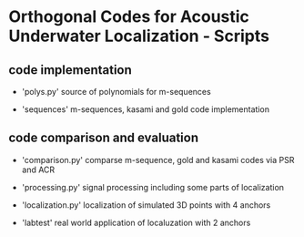 # Orthogonal Codes for Acoustic Underwater Localization - Scripts

## code implementation

- 'polys.py'
    source of polynomials for m-sequences

- 'sequences'
    m-sequences, kasami and gold code implementation

## code comparison and evaluation

- 'comparison.py'
    comparse m-sequence, gold and kasami codes via PSR and ACR

- 'processing.py'
    signal processing including some parts of localization

- 'localization.py'
    localization of simulated 3D points with 4 anchors

- 'labtest'
    real world application of localuzation with 2 anchors